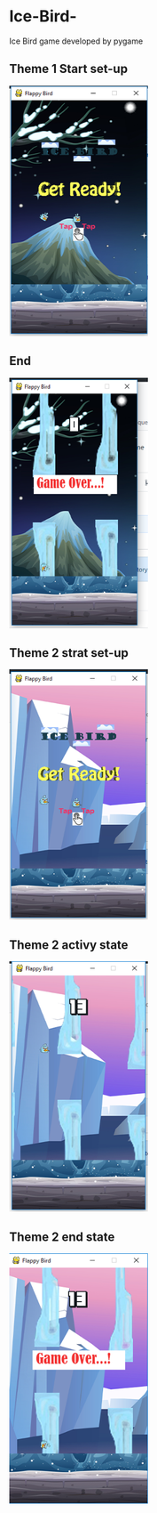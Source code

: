 # Ice-Bird-
Ice Bird game developed by pygame

## Theme 1 Start set-up
<img src="https://github.com/prawinrajan/Ice-Bird-/blob/master/ice_bird.png" height="450" width="250"/>

## End
<img src="https://github.com/prawinrajan/Ice-Bird-/blob/master/game_ebd.png" height="450" width="250"/>

## Theme 2 strat set-up
<img src="https://github.com/prawinrajan/Ice-Bird-/blob/master/Screenshot_6.png" height="450" width="250"/>

## Theme 2 activy state
<img src="https://github.com/prawinrajan/Ice-Bird-/blob/master/Screenshot_7.png" height="450" width="250"/>

## Theme 2 end state
<img src="https://github.com/prawinrajan/Ice-Bird-/blob/master/Screenshot_8.png" height="450" width="250"/>
